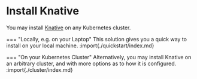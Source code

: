 # Install Knative

You may install [Knative](https://knative.dev) on any Kubernetes cluster.

=== "Locally, e.g. on your Laptop"
    This solution gives you a quick way to install on your local machine.
    :import{./quickstart/index.md}
    
=== "On your Kubernetes Cluster"
    Alternatively, you may install Knative on an arbitrary cluster, and with more options as to how it is configured.
    :import{./cluster/index.md}
